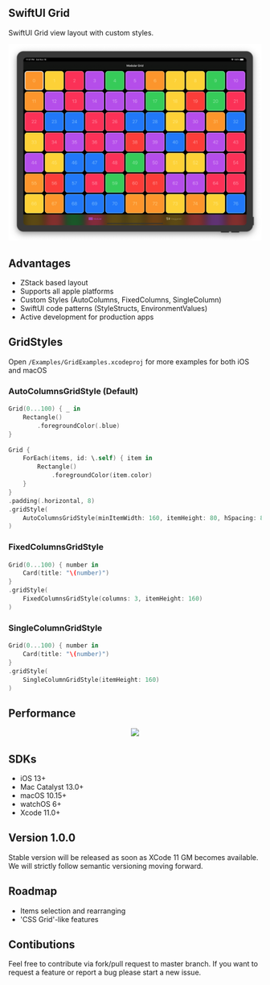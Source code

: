 ## SwiftUI Grid

SwiftUI Grid view layout with custom styles.

<center>
<img src="Resources/iPad1.png"/>
</center>

## Advantages
- ZStack based layout
- Supports all apple platforms
- Custom Styles (AutoColumns, FixedColumns, SingleColumn)
- SwiftUI code patterns (StyleStructs, EnvironmentValues)
- Active development for production apps

## GridStyles

Open `/Examples/GridExamples.xcodeproj` for more examples for both iOS and macOS


### AutoColumnsGridStyle (Default)

```swift
Grid(0...100) { _ in
    Rectangle()
        .foregroundColor(.blue)
}
```

```swift
Grid {
    ForEach(items, id: \.self) { item in
        Rectangle()
            .foregroundColor(item.color)
    }
}
.padding(.horizontal, 8)
.gridStyle(
    AutoColumnsGridStyle(minItemWidth: 160, itemHeight: 80, hSpacing: 8, vSpacing: 8)
)
```
### FixedColumnsGridStyle

```swift
Grid(0...100) { number in
    Card(title: "\(number)")
}
.gridStyle(
    FixedColumnsGridStyle(columns: 3, itemHeight: 160)
)
```
### SingleColumnGridStyle

```swift
Grid(0...100) { number in
    Card(title: "\(number)")
}
.gridStyle(
    SingleColumnGridStyle(itemHeight: 160)
)
```

## Performance

<center>
<img src="Resources/iPad2.png"/>
</center>

## SDKs
- iOS 13+
- Mac Catalyst 13.0+
- macOS 10.15+
- watchOS 6+
- Xcode 11.0+

## Version 1.0.0
Stable version will be released as soon as XCode 11 GM becomes available. We will strictly follow semantic versioning moving forward.

## Roadmap
- Items selection and rearranging
- 'CSS Grid'-like features

## Contibutions
Feel free to contribute via fork/pull request to master branch. If you want to request a feature or report a bug please start a new issue.
